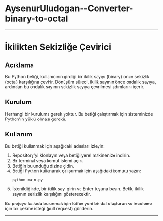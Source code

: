 # AysenurUludogan--Converter-binary-to-octal


---

# İkilikten Sekizliğe Çevirici

## Açıklama
Bu Python betiği, kullanıcının girdiği bir ikilik sayıyı (binary) onun sekizlik (octal) karşılığına çevirir. Dönüşüm süreci, ikilik sayının önce ondalık sayıya, ardından bu ondalık sayının sekizlik sayıya çevrilmesi adımlarını içerir.

## Kurulum
Herhangi bir kuruluma gerek yoktur. Bu betiği çalıştırmak için sisteminizde Python'ın yüklü olması gerekir.

## Kullanım
Bu betiği kullanmak için aşağıdaki adımları izleyin:

1. Repository'yi klonlayın veya betiği yerel makinenize indirin.
2. Bir terminal veya komut istemi açın.
3. Betiğin bulunduğu dizine gidin.
4. Betiği Python kullanarak çalıştırmak için aşağıdaki komutu yazın:
   ```
   python main.py
   ```
5. İstenildiğinde, bir ikilik sayı girin ve Enter tuşuna basın. Betik, ikilik sayının sekizlik karşılığını gösterecektir.


Bu projeye katkıda bulunmak için lütfen yeni bir dal oluşturun ve inceleme için bir çekme isteği (pull request) gönderin.


---